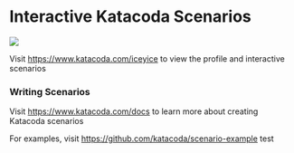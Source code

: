 # Interactive Katacoda Scenarios

[![](http://shields.katacoda.com/katacoda/iceyice/count.svg)](https://www.katacoda.com/iceyice "Get your profile on Katacoda.com")

Visit https://www.katacoda.com/iceyice to view the profile and interactive scenarios

### Writing Scenarios
Visit https://www.katacoda.com/docs to learn more about creating Katacoda scenarios

For examples, visit https://github.com/katacoda/scenario-example
test
